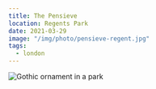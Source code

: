```yaml
---
title: The Pensieve
location: Regents Park
date: 2021-03-29
image: "/img/photo/pensieve-regent.jpg"
tags:
  - london
---
```


![Gothic ornament in a park](/img/photo/pensieve-regent.jpg)
